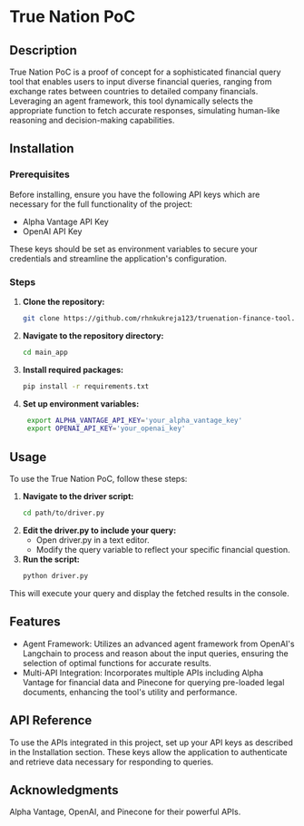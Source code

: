 # True Nation PoC

## Description

True Nation PoC is a proof of concept for a sophisticated financial query tool that enables users to input diverse financial queries, ranging from exchange rates between countries to detailed company financials. Leveraging an agent framework, this tool dynamically selects the appropriate function to fetch accurate responses, simulating human-like reasoning and decision-making capabilities.

## Installation

### Prerequisites

Before installing, ensure you have the following API keys which are necessary for the full functionality of the project:
- Alpha Vantage API Key
- OpenAI API Key

These keys should be set as environment variables to secure your credentials and streamline the application's configuration.

### Steps

1. **Clone the repository:**
   ```bash
   git clone https://github.com/rhnkukreja123/truenation-finance-tool.git
2. **Navigate to the repository directory:**
   ```bash
   cd main_app
3. **Install required packages:**
   ```bash
   pip install -r requirements.txt
4. **Set up environment variables:**
   ```bash
    export ALPHA_VANTAGE_API_KEY='your_alpha_vantage_key'
    export OPENAI_API_KEY='your_openai_key'
## Usage

To use the True Nation PoC, follow these steps:

1. **Navigate to the driver script:**
    ```bash
    cd path/to/driver.py
2. **Edit the driver.py to include your query:**
    + Open driver.py in a text editor.
    + Modify the query variable to reflect your specific financial question.
3. **Run the script:**
    ```bash
    python driver.py
This will execute your query and display the fetched results in the console.

## Features
+ Agent Framework: Utilizes an advanced agent framework from OpenAI's Langchain to process and reason about the input queries, ensuring the selection of optimal functions for accurate results.
+ Multi-API Integration: Incorporates multiple APIs including Alpha Vantage for financial data and Pinecone for querying pre-loaded legal documents, enhancing the tool's utility and performance.


## API Reference

To use the APIs integrated in this project, set up your API keys as described in the Installation section. These keys allow the application to authenticate and retrieve data necessary for responding to queries.



## Acknowledgments
Alpha Vantage, OpenAI, and Pinecone for their powerful APIs.
